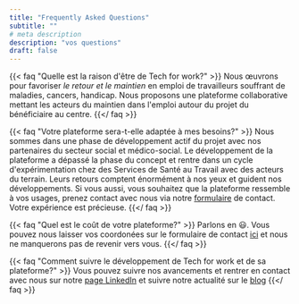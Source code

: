 ```yaml
---
title: "Frequently Asked Questions"
subtitle: ""
# meta description
description: "vos questions"
draft: false
---
```



{{< faq "Quelle est la raison d'être de Tech for work?" >}}
Nous œuvrons pour favoriser _le retour et le maintien_ en emploi de travailleurs souffrant de maladies, cancers, handicap. Nous proposons une plateforme collaborative mettant les acteurs du maintien dans l'emploi autour du projet du bénéficiaire au centre.
{{</ faq >}}

{{< faq "Votre plateforme sera-t-elle adaptée à mes besoins?" >}}
Nous sommes dans une phase de développement actif du projet avec nos partenaires du secteur social et médico-social. Le développement de la plateforme a dépassé la phase du concept et rentre dans un cycle d'expérimentation chez des Services de Santé au Travail avec des acteurs du terrain. Leurs retours comptent énormément à nos yeux et guident nos développements. Si vous aussi, vous souhaitez que la plateforme ressemble à vos usages, prenez contact avec nous via notre [formulaire](/contact) de contact. Votre expérience est précieuse.
{{</ faq >}}

{{< faq "Quel est le coût de votre plateforme?" >}}
Parlons en :smiley:. Vous pouvez nous laisser vos coordonées sur le formulaire de contact [ici](/contact) et nous ne manquerons pas de revenir vers vous.
{{</ faq >}}

{{< faq "Comment suivre le développement de Tech for work et de sa plateforme?" >}}
Vous pouvez suivre nos avancements et rentrer en contact avec nous sur notre [page LinkedIn](https://www.linkedin.com/company/tech-for-work/) et suivre notre actualité sur le [blog](/blog)
{{</ faq >}}